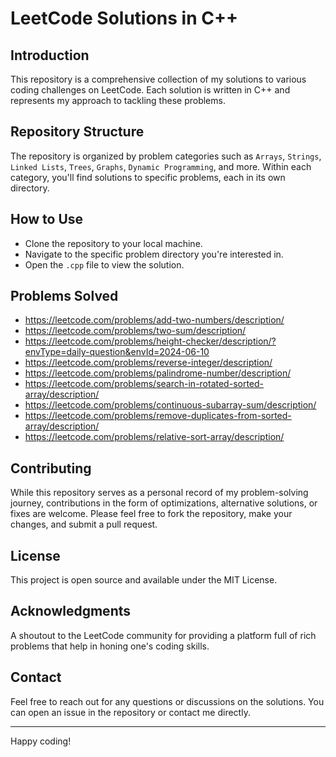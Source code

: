 # LeetCode Solutions in C++

## Introduction
This repository is a comprehensive collection of my solutions to various coding challenges on LeetCode. Each solution is written in C++ and represents my approach to tackling these problems.

## Repository Structure
The repository is organized by problem categories such as `Arrays`, `Strings`, `Linked Lists`, `Trees`, `Graphs`, `Dynamic Programming`, and more. Within each category, you'll find solutions to specific problems, each in its own directory.

## How to Use
- Clone the repository to your local machine.
- Navigate to the specific problem directory you're interested in.
- Open the `.cpp` file to view the solution.

## Problems Solved
- https://leetcode.com/problems/add-two-numbers/description/
- https://leetcode.com/problems/two-sum/description/
- https://leetcode.com/problems/height-checker/description/?envType=daily-question&envId=2024-06-10
- https://leetcode.com/problems/reverse-integer/description/
- https://leetcode.com/problems/palindrome-number/description/
- https://leetcode.com/problems/search-in-rotated-sorted-array/description/
- https://leetcode.com/problems/continuous-subarray-sum/description/
- https://leetcode.com/problems/remove-duplicates-from-sorted-array/description/
- https://leetcode.com/problems/relative-sort-array/description/

## Contributing
While this repository serves as a personal record of my problem-solving journey, contributions in the form of optimizations, alternative solutions, or fixes are welcome. Please feel free to fork the repository, make your changes, and submit a pull request.

## License
This project is open source and available under the MIT License.

## Acknowledgments
A shoutout to the LeetCode community for providing a platform full of rich problems that help in honing one's coding skills.

## Contact
Feel free to reach out for any questions or discussions on the solutions. You can open an issue in the repository or contact me directly.

---

Happy coding!
